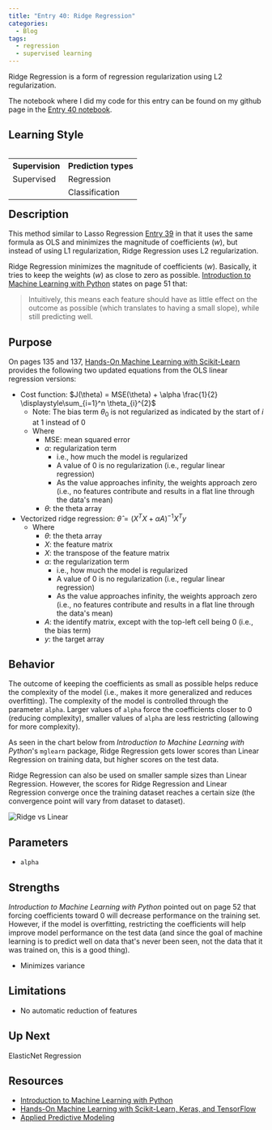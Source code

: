 ```yaml
---
title: "Entry 40: Ridge Regression"
categories:
  - Blog
tags:
  - regression
  - supervised learning
---
```


Ridge Regression is a form of regression regularization using L2 regularization.

The notebook where I did my code for this entry can be found on my github page in the [Entry 40 notebook](https://github.com/julielinx/datascience_diaries/blob/master/03_supervised_learning/40a_ridge_regression.pynb).

## Learning Style

<table align='left'>
    <tr>
        <th>Supervision</th>
        <th>Prediction types</th>
    </tr>
    <tr>
        <td>Supervised</td>
        <td>Regression</td>
    </tr>
    <tr>
        <td></td>
        <td>Classification</td>
    </tr>
</table>

## Description

This method similar to Lasso Regression [Entry 39](https://julielinx.github.io/blog/39_regression_lasso/) in that it uses the same formula as OLS and minimizes the magnitude of coefficients (*w*), but instead of using L1 regularization, Ridge Regression uses L2 regularization.

Ridge Regression minimizes the magnitude of coefficients (*w*). Basically, it tries to keep the weights (*w*) as close to zero as possible. [Introduction to Machine Learning with Python](https://www.amazon.com/Introduction-Machine-Learning-Python-Scientists/dp/1449369413) states on page 51 that:

> Intuitively, this means each feature should have as little effect on the outcome as possible (which translates to having a small slope), while still predicting well.

## Purpose

On pages 135 and 137, [Hands-On Machine Learning with Scikit-Learn](https://www.amazon.com/Hands-Machine-Learning-Scikit-Learn-TensorFlow/dp/1492032646) provides the following two updated equations from the OLS linear regression versions:

- Cost function: $J(\theta) = MSE(\theta) + \alpha \frac{1}{2} \displaystyle\sum_{i=1}^n \theta_{i}^{2}$
  - Note: The bias term $\theta_{0}$ is not regularized as indicated by the start of $i$ at 1 instead of 0
  - Where
    - MSE: mean squared error
    - $\alpha$: regularization term
      - i.e., how much the model is regularized
      - A value of 0 is no regularization (i.e., regular linear regression)
      - As the value approaches infinity, the weights approach zero (i.e., no features contribute and results in a flat line through the data's mean)
    - $\theta$: the theta array
- Vectorized ridge regression: $\hat{\theta} = (X^{T} X + \alpha A)^{-1} X^{T}y$
  - Where
    - $\theta$: the theta array
    - $X$: the feature matrix
    - $X$: the transpose of the feature matrix
    - $\alpha$: the regularization term
      - i.e., how much the model is regularized
      - A value of 0 is no regularization (i.e., regular linear regression)
      - As the value approaches infinity, the weights approach zero (i.e., no features contribute and results in a flat line through the data's mean)
    - $A$: the identify matrix, except with the top-left cell being 0 (i.e., the bias term)
    - $y$: the target array

## Behavior

The outcome of keeping the coefficients as small as possible helps reduce the complexity of the model (i.e., makes it more generalized and reduces overfitting). The complexity of the model is controlled through the parameter `alpha`. Larger values of `alpha` force the coefficients closer to 0 (reducing complexity), smaller values of `alpha` are less restricting (allowing for more complexity).

As seen in the chart below from *Introduction to Machine Learning with Python*'s `mglearn` package, Ridge Regression gets lower scores than Linear Regression on training data, but higher scores on the test data.

Ridge Regression can also be used on smaller sample sizes than Linear Regression. However, the scores for Ridge Regression and Linear Regression converge once the training dataset reaches a certain size (the convergence point will vary from dataset to dataset).

![Ridge vs Linear]((https://julielinx.github.io/assets/images/40a_ridge_vs_linear.png))

## Parameters

- `alpha`

## Strengths

*Introduction to Machine Learning with Python* pointed out on page 52 that forcing coefficients toward 0 will decrease performance on the training set. However, if the model is overfitting, restricting the coefficients will help improve model performance on the test data (and since the goal of machine learning is to predict well on data that's never been seen, not the data that it was trained on, this is a good thing).

- Minimizes variance

## Limitations

- No automatic reduction of features

## Up Next

ElasticNet Regression

## Resources

- [Introduction to Machine Learning with Python](https://www.amazon.com/Introduction-Machine-Learning-Python-Scientists/dp/1449369413)
- [Hands-On Machine Learning with Scikit-Learn, Keras, and TensorFlow](https://www.amazon.com/Hands-Machine-Learning-Scikit-Learn-TensorFlow/dp/1492032646)
- [Applied Predictive Modeling](https://www.amazon.com/Applied-Predictive-Modeling-Max-Kuhn-ebook/dp/B00K15TZU0)
